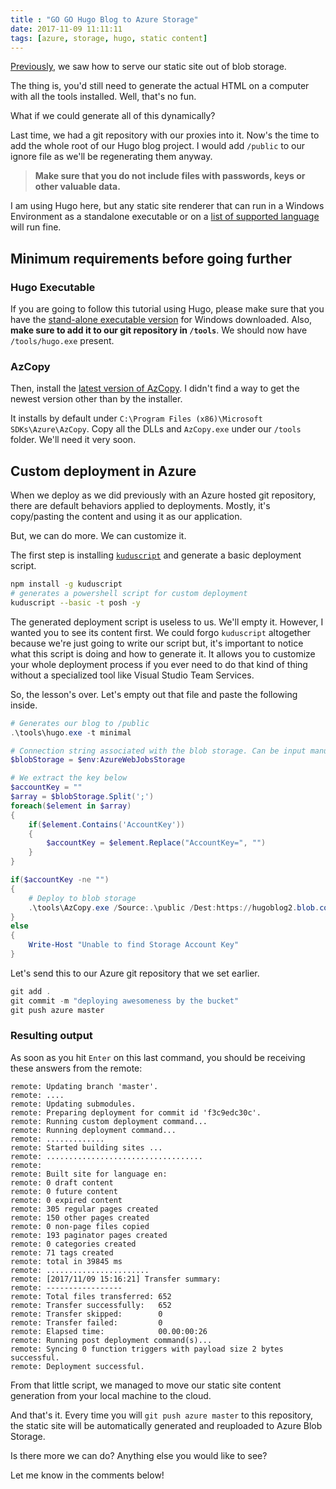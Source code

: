 ```yaml
---
title : "GO GO Hugo Blog to Azure Storage"
date: 2017-11-09 11:11:11
tags: [azure, storage, hugo, static content]
---
```

[Previously](/post/hosting-static-site-for-cheap-on-azure-with-storage-and-serverless), we saw how to serve our static site out of blob storage.

The thing is, you'd still need to generate the actual HTML on a computer with all the tools installed. Well, that's no fun.

What if we could generate all of this dynamically?

Last time, we had a git repository with our proxies into it. Now's the time to add the whole root of our Hugo blog project. I would add `/public` to our ignore file as we'll be regenerating them anyway. 

>**Make sure that you do not include files with passwords, keys or other valuable data.**

I am using Hugo here, but any static site renderer that can run in a Windows Environment as a standalone executable or on a [list of supported language](https://docs.microsoft.com/en-us/azure/app-service/?WT.mc_id=personal-blog-marouill) will run fine.

## Minimum requirements before going further

### Hugo Executable
If you are going to follow this tutorial using Hugo, please make sure that you have the [stand-alone executable version](https://github.com/gohugoio/hugo/releases) for Windows downloaded. Also, **make sure to add it to our git repository in `/tools`**. We should now have `/tools/hugo.exe` present.

### AzCopy
Then, install the [latest version of AzCopy](http://aka.ms/downloadazcopy?WT.mc_id=personal-blog-marouill). I didn't find a way to get the newest version other than by the installer.

It installs by default under `C:\Program Files (x86)\Microsoft SDKs\Azure\AzCopy`. Copy all the DLLs and `AzCopy.exe` under our `/tools` folder. We'll need it very soon.

## Custom deployment in Azure

When we deploy as we did previously with an Azure hosted git repository, there are default behaviors applied to deployments. Mostly, it's copy/pasting the content and using it as our application.

But, we can do more. We can customize it.

The first step is installing [`kuduscript`](https://github.com/projectkudu/KuduScript) and generate a basic deployment script.

```bash
npm install -g kuduscript
# generates a powershell script for custom deployment
kuduscript --basic -t posh -y
```

The generated deployment script is useless to us. We'll empty it. However, I wanted you to see its content first. We could forgo `kuduscript` altogether because we're just going to write our script but, it's important to notice what this script is doing and how to generate it. It allows you to customize your whole deployment process if you ever need to do that kind of thing without a specialized tool like Visual Studio Team Services.

So, the lesson's over. Let's empty out that file and paste the following inside.

```powershell
# Generates our blog to /public
.\tools\hugo.exe -t minimal

# Connection string associated with the blob storage. Can be input manually too.
$blobStorage = $env:AzureWebJobsStorage 

# We extract the key below
$accountKey = ""
$array = $blobStorage.Split(';')
foreach($element in $array)
{
    if($element.Contains('AccountKey'))
    {
        $accountKey = $element.Replace("AccountKey=", "")
    }
}

if($accountKey -ne "")
{
    # Deploy to blob storage
    .\tools\AzCopy.exe /Source:.\public /Dest:https://hugoblog2.blob.core.windows.net/content /DestKey:$accountKey /SetContentType /S /Y
}
else 
{
    Write-Host "Unable to find Storage Account Key"
}
```

Let's send this to our Azure git repository that we set earlier.

```powershell
git add .
git commit -m "deploying awesomeness by the bucket"
git push azure master
```

### Resulting output

As soon as you hit `Enter` on this last command, you should be receiving these answers from the remote:

```none
remote: Updating branch 'master'.
remote: ....
remote: Updating submodules.
remote: Preparing deployment for commit id 'f3c9edc30c'.
remote: Running custom deployment command...
remote: Running deployment command...
remote: .............
remote: Started building sites ...
remote: ...................................
remote:
remote: Built site for language en:
remote: 0 draft content
remote: 0 future content
remote: 0 expired content
remote: 305 regular pages created
remote: 150 other pages created
remote: 0 non-page files copied
remote: 193 paginator pages created
remote: 0 categories created
remote: 71 tags created
remote: total in 39845 ms
remote: .......................
remote: [2017/11/09 15:16:21] Transfer summary:
remote: -----------------
remote: Total files transferred: 652
remote: Transfer successfully:   652
remote: Transfer skipped:        0
remote: Transfer failed:         0
remote: Elapsed time:            00.00:00:26
remote: Running post deployment command(s)...
remote: Syncing 0 function triggers with payload size 2 bytes successful.
remote: Deployment successful.
```


From that little script, we managed to move our static site content generation from your local machine to the cloud. 

And that's it. Every time you will `git push azure master` to this repository, the static site will be automatically generated and reuploaded to Azure Blob Storage.

Is there more we can do? Anything else you would like to see?

Let me know in the comments below!